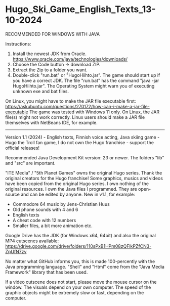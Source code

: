# Hugo_Ski_Game_English_Texts_13-10-2024

RECOMMENDED FOR WINDOWS WITH JAVA

Instructions:

1) Install the newest JDK from Oracle. https://www.oracle.com/java/technologies/downloads/
2) Choose the Code button -> download ZIP.
3) Extract the Zip to a folder you want.
4) Double-click "run.bat" or "HugoHiihto.jar". The game should start up if you have a correct JDK. The file "run.bat" has the command "java -jar HugoHiihto.jar". The Operating System might warn you of executing unknown exe and bat files.

On Linux, you might have to make the JAR file executable first: https://askubuntu.com/questions/270172/how-can-i-make-a-jar-file-executable
The game was tested with Windows 11 only.
On Linux, the JAR file(s) might not work correctly. Linux users should make a JAR file themselves with NetBeans IDE, for example.

------

Version 1.1 (2024) - English texts, Finnish voice acting, 
Java skiing game - Hugo the Troll fan game, 
I do not own the Hugo franchise - support the official releases!


Recommended Java Development Kit version: 23 or newer. The folders "lib" and "src" are important.

"ITE Media" / "5th Planet Games" owns the original Hugo series. Thank the original creators for the Hugo franchise! Some graphics, musics and videos have been copied from the original Hugo series. 
I own nothing of the original resources. I own the Java files I programmed. They are open-source and can be edited by anyone. 
New in v1.1, for example: 
- Commodore 64 music by Jens-Christian Huus
- Old phone sounds with 4 and 6
- English texts
- A cheat code with 12 numbers
- Smaller files, a bit more animation etc.

Google Drive has the JDK (for Windows x64, 64bit) and also the original MP4 cutscenes available: https://drive.google.com/drive/folders/110sPxB1HPm08zQFlkPZfCN3-ZpUfN7zv 

No matter what GitHub informs you, this is made 100-percently with the Java programming language. "Shell" and "Html" come from the "Java Media Framework" library that has been used.

If a video cutscene does not start, please move the mouse cursor on the window. The visuals depend on your own computer. The speed of the graphic objects might be extremely slow or fast, depending on the computer.
